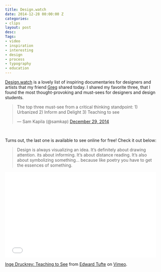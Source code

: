 ```yaml
---
title: Design.watch
date: 2014-12-28 00:00:00 Z
categories:
- clips
layout: post
desc: 
Tags:
- video
- inspiration
- interesting
- design
- process
- typography
- education
---
```


[Design.watch](http://designers.watch/) is a lovely list of inspiring documentaries for designers and artists that my friend [Greg](http://twitter.com/brilliantcrank) shared today. I shared my favorite three, that I found the most thought-provoking and must-sees for designers and design students.

<blockquote class="twitter-tweet" lang="en"><p>The top three must-see from a critical thinking standpoint:
1) Urbanized
2) Inform and Delight
3) Teaching to see</p>— Sam Kapila (@samkap) <a href="https://twitter.com/samkap/status/549417556088729600">December 29, 2014</a></blockquote>
<script async src="//platform.twitter.com/widgets.js" charset="utf-8"></script>

<br>

Turns out, the last one is available to see online for free! Check it out below:
> Design is always visualizing an idea. It’s definitely about drawing attention. its about informing. It’s about distance reading. It’s also about symbolizing something… because like poetry you have to get the essences of something.

</p>
<iframe src="//player.vimeo.com/video/45232468?title=0&byline=0&portrait=0&color=ffffff" width="500" height="281" frameborder="0" webkitallowfullscreen mozallowfullscreen allowfullscreen></iframe> <p><a href="http://vimeo.com/45232468">Inge Druckrey: Teaching to See</a> from <a href="http://vimeo.com/et">Edward Tufte</a> on <a href="https://vimeo.com">Vimeo</a>.</p>



